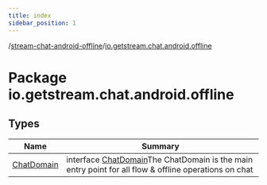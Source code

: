 ```yaml
---
title: index
sidebar_position: 1
---
```

/[stream-chat-android-offline](../index.md)/[io.getstream.chat.android.offline](index.md)  
  
  
  
# Package io.getstream.chat.android.offline  
  
  
## Types  
  
|  Name |  Summary | 
|---|---|
| <a name="io.getstream.chat.android.offline/ChatDomain///PointingToDeclaration/"></a>[ChatDomain](ChatDomain/index.md)| <a name="io.getstream.chat.android.offline/ChatDomain///PointingToDeclaration/"></a>interface [ChatDomain](ChatDomain/index.md)The ChatDomain is the main entry point for all flow & offline operations on chat|

